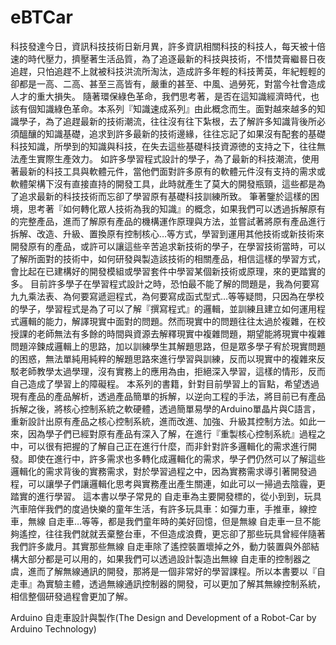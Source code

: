 eBTCar
======
科技發達今日，資訊科技技術日新月異，許多資訊相關科技的科技人，每天被十倍速的時代壓力，擠壓著生活品質，為了追逐最新的科技與技術，不惜焚膏繼晷日夜追趕，只怕追趕不上就被科技洪流所淘汰，造成許多年輕的科技菁英，年紀輕輕的卻都是一高、二高、甚至三高皆有，嚴重的甚至、中風、過勞死，對當今社會造成人才的重大損失。
隨著環保綠色革命，我們思考著，是否在這知識經濟時代，也該有個知識綠色革命。本系列『知識速成系列』由此概念而生。面對越來越多的知識學子，為了追趕最新的技術潮流，往往沒有往下紮根，去了解許多知識背後所必須醞釀的知識基礎，追求到許多最新的技術邊緣，往往忘記了如果沒有配套的基礎科技知識，所學到的知識與科技，在失去這些基礎科技資源徳的支持之下，往往無法產生實際生產效力。
如許多學習程式設計的學子，為了最新的科技潮流，使用著最新的科技工具與軟體元件，當他們面對許多原有的軟體元件沒有支持的需求或軟體架構下沒有直接直持的開發工具，此時就產生了莫大的開發瓶頸，這些都是為了追求最新的科技技術而忘卻了學習原有基礎科技訓練所致。
筆著鑒於這樣的困境，思考著『如何轉化眾人技術為我的知識』的概念，如果我們可以透過拆解原有的完整產品，進而了解原有產品的機構運作原理與方法，並嘗試著將原有產品進行拆解、改造、升級、置換原有控制核心…等方式，學習到運用其他技術或新技術來開發原有的產品，或許可以讓這些辛苦追求新技術的學子，在學習技術當時，可以了解所面對的技術中，如何研發與製造該技術的相關產品，相信這樣的學習方式，會比起在已建構好的開發模組或學習套件中學習某個新技術或原理，來的更踏實的多。
目前許多學子在學習程式設計之時，恐怕最不能了解的問題是，我為何要寫九九乘法表、為何要寫遞迴程式，為何要寫成函式型式…等等疑問，只因為在學校的學子，學習程式是為了可以了解『撰寫程式』的邏輯，並訓練且建立如何運用程式邏輯的能力，解譯現實中面對的問題。然而現實中的問題往往太過於複雜，在校授課的老師無法有多餘的時間與資源去解釋現實中複雜問題，期望能將現實中複雜問題淬鍊成邏輯上的思路，加以訓練學生其解題思路，但是眾多學子宥於現實問題的困惑，無法單純用純粹的解題思路來進行學習與訓練，反而以現實中的複雜來反駁老師教學太過學理，沒有實務上的應用為由，拒絕深入學習，這樣的情形，反而自己造成了學習上的障礙程。
本系列的書籍，針對目前學習上的盲點，希望透過現有產品的產品解析，透過產品簡單的拆解，以逆向工程的手法，將目前已有產品拆解之後，將核心控制系統之軟硬體，透過簡單易學的Arduino單晶片與C語言，重新設計出原有產品之核心控制系統，進而改進、加強、升級其控制方法。如此一來，因為學子們已經對原有產品有深入了解，在進行『重製核心控制系統』過程之中，可以很有把握的了解自己正在進行什麼，而非針對許多邏輯化的需求進行開發。即使在進行中，許多需求也多轉化成邏輯化的需求，學子們仍然可以了解這些邏輯化的需求背後的實務需求，對於學習過程之中，因為實務需求導引著開發過程，可以讓學子們讓邏輯化思考與實務產出產生關連，如此可以一掃過去陰霾，更踏實的進行學習。
這本書以學子常見的 自走車為主要開發標的，從小到到，玩具汽車陪伴我們的度過快樂的童年生活，有許多玩具車：如彈力車，手推車，線控車，無線 自走車…等等，都是我們童年時的美好回憶，但是無線 自走車一旦不能夠遙控，往往我們就就丟棄整台車，不但造成浪費，更忘卻了那些玩具曾經伴隨著我們許多歲月。其實那些無線 自走車除了遙控裝置壞掉之外，動力裝置與外部結構大部分都是可以用的，如果我們可以透過設計製造出無線 自走車的控制器之虞，進而了解無線通訊的開發，那將是一個非常好的學習課程。所以本書要以『自走車』為實驗主體，透過無線通訊控制器的開發，可以更加了解其無線控制系統，相信整個研發過程會更加了解。 

 Arduino 自走車設計與製作(The Design and Development of a Robot-Car by Arduino Technology)
